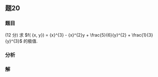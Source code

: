 ## 题20
### 题目
(12 分) 求 $f( {x, y}) = {x}^{3} - {x}^{2}y + \frac{5}{6}{y}^{2} + \frac{1}{3}{y}^{3}$ 的极值.
### 分析

### 解